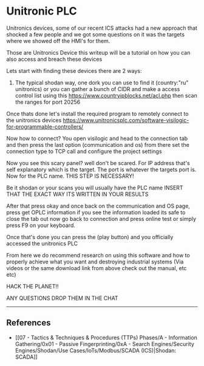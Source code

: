 # Unitronic PLC

Unitronics devices, some of our recent ICS attacks had a new approach that shocked a few people and we got some questions on it was the targets where we showed off the HMI's for them.

Those are Unitronics Device this writeup will be a tutorial on how you can also access and breach these devices

Lets start with finding these devices there are 2 ways:

1. The typical shodan way, one dork you can use to find it (country:"ru" unitronics) or you can gather a bunch of CIDR and make a access control list using this https://www.countryipblocks.net/acl.php then scan the ranges for port 20256

Once thats done let's install the required program to remotely connect to the unitronics devices https://www.unitronicsplc.com/software-visilogic-for-programmable-controllers/

Now how to connect? You open visilogic and head to the connection tab and then press the last option (communication and os) from there set the connection type to TCP call and configure the project settings 

Now you see this scary panel? well don't be scared. For IP address that's self explanatory which is the target. The port is whatever the targets port is. Now for the PLC name. THIS STEP IS NECESSARY!

Be it shodan or your scans you will usually have the PLC name INSERT THAT THE EXACT WAY ITS WRITTEN IN YOUR RESULTS

After that press okay and once back on the communication and OS page, press get OPLC information if you see the information loaded its safe to close the tab out now go back to connection and press online test or simply press F9 on your keyboard.

Once that's done you can press the (play button) and you officially accessed the unitronics PLC

From here we do recommend research on using this software and how to properly achieve what you want and destroying industrial systems (Via videos or the same download link from above check out the manual, etc etc)

HACK THE PLANET!!

ANY QUESTIONS DROP THEM IN THE CHAT

---
## References

- [[07 - Tactics & Techniques & Procedures (TTPs) Phases/A - Information Gathering/0x01 - Passive Fingerprinting/0xA - Search Engines/Security Engines/Shodan/Use Cases/IoTs/Modbus/SCADA (ICS)|Shodan: SCADA]]